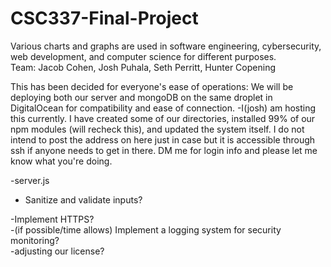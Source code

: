 # CSC337-Final-Project
 Various charts and graphs are used in software engineering, cybersecurity, web development, and computer science for different purposes.  
 Team: Jacob Cohen, Josh Puhala, Seth Perritt, Hunter Copening

This has been decided for everyone's ease of operations:
We will be deploying both our server and mongoDB on the same droplet in DigitalOcean for compatibility and ease of connection.
   -I(josh) am hosting this currently. I have created some of our directories, installed 99% of our npm modules (will recheck this), and updated the system itself.
   I do not intend to post the address on here just in case but it is accessible through ssh if anyone needs to get in there. DM me for login info and please 
   let me know what you're doing. 

-server.js
   - Sanitize and validate inputs?

-Implement HTTPS?  
-(if possible/time allows) Implement a logging system for security monitoring?     
-adjusting our license?
